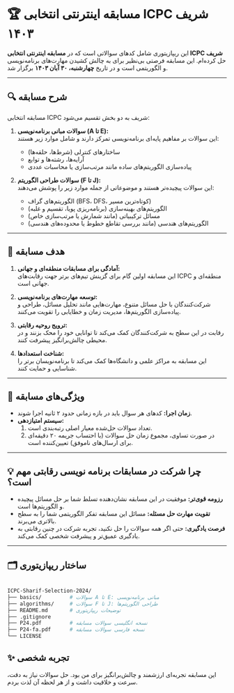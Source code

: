 # 🏆 مسابقه اینترنتی انتخابی ICPC شریف ۱۴۰۳

این ریپازیتوری شامل کدهای سوالاتی است که در **مسابقه اینترنتی انتخابی ICPC شریف** حل کرده‌ام. این مسابقه فرصتی بی‌نظیر برای به چالش کشیدن مهارت‌های برنامه‌نویسی و الگوریتمی است و در تاریخ **چهارشنبه، ۳۰ آبان ۱۴۰۳** برگزار شد.

---

## 🔍 شرح مسابقه

مسابقه انتخابی ICPC شریف به دو بخش تقسیم می‌شود:

1. **سوالات مبانی برنامه‌نویسی (A تا E):**  
   این سوالات بر مفاهیم پایه‌ای برنامه‌نویسی تمرکز دارند و شامل موارد زیر هستند:
   - ساختارهای کنترلی (شرط‌ها، حلقه‌ها)
   - آرایه‌ها، رشته‌ها و توابع
   - پیاده‌سازی الگوریتم‌های ساده مانند مرتب‌سازی یا محاسبات عددی  

2. **سوالات طراحی الگوریتم (F تا J):**  
   این سوالات پیچیده‌تر هستند و موضوعاتی از جمله موارد زیر را پوشش می‌دهند:
   - الگوریتم‌های گراف (BFS، DFS، کوتاه‌ترین مسیر)
   - الگوریتم‌های بهینه‌سازی (برنامه‌ریزی پویا، تقسیم و غلبه)
   - مسائل ترکیبیاتی (مانند شمارش یا مرتب‌سازی خاص)
   - الگوریتم‌های هندسی (مانند بررسی تقاطع خطوط یا محدوده‌های هندسی)

---

## 🎯 هدف مسابقه

1. **آمادگی برای مسابقات منطقه‌ای و جهانی:**  
   این مسابقه اولین گام برای گزینش تیم‌های برتر جهت رقابت‌های ICPC منطقه‌ای و جهانی است.

2. **توسعه مهارت‌های برنامه‌نویسی:**  
   شرکت‌کنندگان با حل مسائل متنوع، مهارت‌هایی مانند تحلیل مسائل، طراحی و پیاده‌سازی الگوریتم‌ها، مدیریت زمان و خطایابی را تقویت می‌کنند.

3. **ترویج روحیه رقابتی:**  
   رقابت در این سطح به شرکت‌کنندگان کمک می‌کند تا توانایی خود را محک بزنند و در محیطی چالش‌برانگیز پیشرفت کنند.

4. **شناخت استعدادها:**  
   این مسابقه به مراکز علمی و دانشگاه‌ها کمک می‌کند تا برنامه‌نویسان برتر را شناسایی و حمایت کنند.

---

## 📅 ویژگی‌های مسابقه

- **زمان اجرا:** کدهای هر سوال باید در بازه زمانی حدود ۲ ثانیه اجرا شوند.
- **سیستم امتیازدهی:**  
  1. تعداد سوالات حل‌شده معیار اصلی رتبه‌بندی است.  
  2. در صورت تساوی، مجموع زمان حل سوالات (با احتساب جریمه ۲۰ دقیقه‌ای برای ارسال‌های ناموفق) تعیین‌کننده است.  

---

## 💡 چرا شرکت در مسابقات برنامه نویسی رقابتی مهم است؟

- **رزومه قوی‌تر:** موفقیت در این مسابقه نشان‌دهنده تسلط شما بر حل مسائل پیچیده و الگوریتم‌ها است.  
- **تقویت مهارت حل مسئله:** مسائل این مسابقه تفکر الگوریتمی شما را به سطح بالاتری می‌برند.  
- **فرصت یادگیری:** حتی اگر همه سوالات را حل نکنید، تجربه شرکت در چنین رقابتی به یادگیری عمیق‌تر و پیشرفت شخصی کمک می‌کند.

---

## 🗂️ ساختار ریپازیتوری
```bash

ICPC-Sharif-Selection-2024/
├── basics/         # سوالات A تا E: مبانی برنامه‌نویسی
├── algorithms/     # سوالات F تا J: طراحی الگوریتم‌ها
├── README.md       # توضیحات ریپازیتوری
├── .gitignore
├── P24.pdf         # نسخه انگلیسی سوالات مسابقه
├── P24-fa.pdf      # نسخه فارسی سوالات مسابقه
└── LICENSE
```


## ✨ تجربه شخصی

این مسابقه تجربه‌ای ارزشمند و چالش‌برانگیز برای من بود. حل سوالات نیاز به دقت، سرعت و خلاقیت داشت و از هر لحظه آن لذت بردم.
